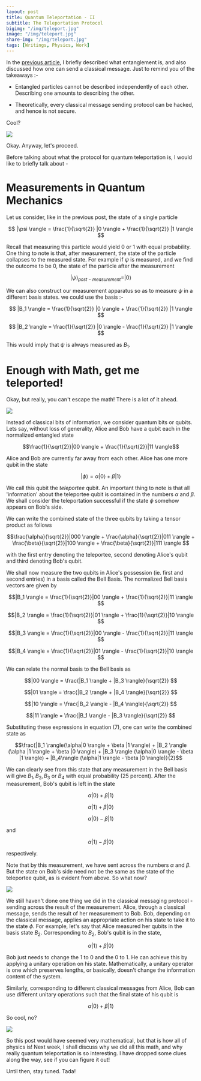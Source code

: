 ```yaml
---
layout: post
title: Quantum Teleportation - II
subtitle: The Teleportation Protocol
bigimg: "/img/teleport.jpg"	
image: "/img/teleport.jpg"
share-img: "/img/teleport.jpg"
tags: [Writings, Physics, Work]
---
```

In the [previous article](https://adivijaykumar.github.io/2017-09-09-teleportation-1/), I briefly described what entanglement is, and also discussed how one can send a classical message. Just to remind you of the takeaways :-

* Entangled particles cannot be described independently of each other. Describing one amounts to describing the other.

* Theoretically, every classical message sending protocol can be hacked, and hence is not secure.

Cool?

![](https://media.giphy.com/media/DfdbTJZx6Yjra/giphy.gif)

Okay. Anyway, let's proceed.

Before talking about what the protocol for quantum teleportation is, I would like to briefly talk about -

# Measurements in Quantum Mechanics

Let us consider, like in the previous post, the state of a single particle 

$$ |\psi \rangle = \frac{1}{\sqrt{2}} |0 \rangle + \frac{1}{\sqrt{2}} |1 \rangle $$

Recall that measuring this particle would yield $0$ or $1$ with equal probability. One thing to note is that, after measurement, the state of the particle collapses to the measured state. For example if $\psi$ is measured, and we find the outcome to be $0$, the state of the particle after the measurement 

$$ |\psi \rangle_{post-measurement} =|0 \rangle$$

We can also construct our measurement apparatus so as to measure $\psi$ in a different basis states. we could use the basis :-

$$ |B_1 \rangle = \frac{1}{\sqrt{2}} |0 \rangle + \frac{1}{\sqrt{2}} |1 \rangle $$

$$ |B_2 \rangle = \frac{1}{\sqrt{2}} |0 \rangle - \frac{1}{\sqrt{2}} |1 \rangle $$

This would imply that $\psi$ is always measured as $B_1$.

# Enough with Math, get me teleported!

Okay, but really, you can't escape the math! There is a lot of it ahead.

![](https://media.giphy.com/media/l0K4cW9NQjrOlhy2Q/giphy.gif)

Instead of classical bits of information, we consider quantum bits or qubits. Lets say, without loss of generality, Alice and Bob have a qubit each in the normalized entangled state

$$\frac{1}{\sqrt{2}}|00 \rangle + \frac{1}{\sqrt{2}}|11 \rangle$$

Alice and Bob are currently far away from each other. Alice has one more qubit in the state

$$|\phi \rangle = \alpha |0 \rangle + \beta |1 \rangle$$

We call this qubit the _teleportee_ qubit. An important thing to note is that all 'information' about the teleportee qubit is contained in the numbers $\alpha$ and $\beta$. We shall consider the teleportation successful if the state $\phi$ somehow appears on Bob's side.

We can write the combined state of the three qubits by taking a tensor product as follows

$$\frac{\alpha}{\sqrt{2}}|000 \rangle + \frac{\alpha}{\sqrt{2}}|011 \rangle + \frac{\beta}{\sqrt{2}}|100 \rangle + \frac{\beta}{\sqrt{2}}|111 \rangle $$

with the first entry denoting the teleportee, second denoting Alice's qubit and third denoting Bob's qubit.

We shall now measure the two qubits in Alice's possession (ie. first and second entries) in a basis called the Bell Basis. The normalized Bell basis vectors are given by

$$|B_1 \rangle = \frac{1}{\sqrt{2}}|00 \rangle + \frac{1}{\sqrt{2}}|11 \rangle $$

$$|B_2 \rangle = \frac{1}{\sqrt{2}}|01 \rangle + \frac{1}{\sqrt{2}}|10 \rangle $$

$$|B_3 \rangle = \frac{1}{\sqrt{2}}|00 \rangle - \frac{1}{\sqrt{2}}|11 \rangle $$

$$|B_4 \rangle = \frac{1}{\sqrt{2}}|01 \rangle - \frac{1}{\sqrt{2}}|10 \rangle $$

We can relate the normal basis to the Bell basis as

$$|00 \rangle = \frac{|B_1 \rangle + |B_3 \rangle}{\sqrt{2}} $$

$$|01 \rangle = \frac{|B_2 \rangle + |B_4 \rangle}{\sqrt{2}} $$

$$|10 \rangle = \frac{|B_2 \rangle - |B_4 \rangle}{\sqrt{2}} $$

$$|11 \rangle = \frac{|B_1 \rangle - |B_3 \rangle}{\sqrt{2}} $$

Substituting these expressions in equation (7), one can write the combined state as 

$$\frac{|B_1 \rangle(\alpha|0 \rangle + \beta |1 \rangle) + |B_2 \rangle (\alpha |1 \rangle + \beta |0 \rangle) + |B_3 \rangle (\alpha|0 \rangle - \beta |1 \rangle) + |B_4\rangle (\alpha|1 \rangle - \beta |0 \rangle)}{2}$$

We can clearly see from this state that any measurement in the Bell basis will give $B_1, B_2, B_3$ or $B_4$ with equal probability (25 percent). After the measurement, Bob's qubit is left in the state

$$\alpha|0 \rangle + \beta |1 \rangle $$

$$\alpha|1 \rangle + \beta |0 \rangle $$

$$\alpha|0 \rangle - \beta |1 \rangle $$ 

and

$$\alpha|1 \rangle - \beta |0 \rangle $$

respectively.

Note that by this measurement, we have sent across the numbers $\alpha$ and $\beta$. But the state on Bob's side need not be the same as the state of the  teleportee qubit, as is evident from above. So what now?

![](https://media.giphy.com/media/3og0ICZh82LEsNjHoc/giphy.gif)

We still haven't done one thing we did in the classical messaging protocol - sending across the result of the measurement. Alice, through a classical message, sends the result of her measurement to Bob. Bob, depending on the classical message, applies an appropriate action on his state to take it to the state $\phi$. For example, let's say that Alice measured her qubits in the basis state $B_2$. Corresponding to $B_2$, Bob's qubit is in the state,

$$\alpha|1 \rangle + \beta |0 \rangle $$

Bob just needs to change the $1$ to $0$ and the $0$ to $1$. He can achieve this by applying a unitary operation on his state. Mathematically, a unitary operator is one which preserves lengths, or basically, doesn't change the information content of the system.

Similarly, corresponding to different classical messages from Alice, Bob can use different unitary operations such that the final state of his qubit is 

$$\alpha|0 \rangle + \beta |1 \rangle $$

So cool, no? 

![](https://media.giphy.com/media/xT4uQkpdmRXh4iIxTG/giphy.gif)

So this post would have seemed very mathematical, but that is how all of physics is! Next week, I shall discuss why we did all this math, and why really quantum teleportation is so interesting. I have dropped some clues along the way, see if you can figure it out!

Until then, stay tuned. Tada!